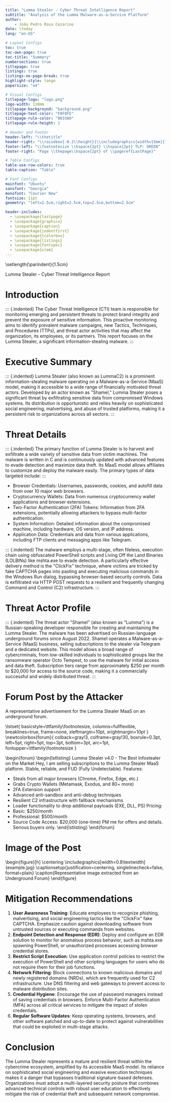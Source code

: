```yaml
---
title: "Lumma Stealer - Cyber Threat Intelligence Report"
subtitle: "Analysis of the Lumma Malware-as-a-Service Platform"
author:
    - João Pedro Rosa Cezarino
date: \today
lang: "en-US"

# Layout Configs
toc: true
toc-own-page: true
toc-title: "Summary"
numbersections: true
titlepage: true
listings: true
listings-no-page-break: true
highlight-style: tango
papersize: "a4"

# Visual Configs
titlepage-logo: "logo.png"
logo-width: 110mm
titlepage-background: "background.png"
titlepage-text-color: "F0F8FE"
titlepage-rule-color: "0033A0"
titlepage-rule-height: 2

# Header and Footer
header-left: "\\thetitle"
header-right: "\\raisebox{-0.2\\height}{\\includegraphics[width=15mm]{logo.png}}"
footer-left: "\\footnotesize \\hspace{2pt} \\hspace{2pt} TLP: GREEN"
footer-right: "Page \\thepage\\hspace{2pt} of \\pageref{LastPage}"

# Table Configs
table-use-row-colors: true
table-caption: "Table"

# Font Configs
mainfont: "Ubuntu"
sansfont: "Georgia"
monofont: "Courier New"
fontsize: 11pt
geometry: "left=2.5cm,right=2.5cm,top=2.5cm,bottom=2.5cm"

header-includes:
  - \usepackage{lastpage}
  - \usepackage{graphicx}
  - \usepackage{caption}
  - \usepackage{indentfirst}
  - \usepackage{tcolorbox}
  - \usepackage{listings}
  - \usepackage{fontspec}
  - \usepackage{ulem}
---
```


\setlength{\parindent}{1.5cm}

Lumma Stealer - Cyber Threat Intelligence Report

# Introduction

::: {.indented}
The Cyber Threat Intelligence (CTI) team is responsible for monitoring emerging and persistent threats to protect brand integrity and prevent the exposure of sensitive information. This proactive monitoring aims to identify prevalent malware campaigns, new Tactics, Techniques, and Procedures (TTPs), and threat actor activities that may affect the organization, its employees, or its partners. This report focuses on the Lumma Stealer, a significant information-stealing malware.
:::

# Executive Summary

::: {.indented}
Lumma Stealer (also known as LummaC2) is a prominent information-stealing malware operating on a Malware-as-a-Service (MaaS) model, making it accessible to a wide range of financially motivated threat actors. Developed by an actor known as "Shamel," Lumma Stealer poses a significant threat by exfiltrating sensitive data from compromised Windows systems. Its distribution is opportunistic and relies heavily on sophisticated social engineering, malvertising, and abuse of trusted platforms, making it a persistent risk to organizations across all sectors.
:::

# Threat Details

::: {.indented}
The primary function of Lumma Stealer is to harvest and exfiltrate a wide variety of sensitive data from victim machines. The malware is written in C and is continuously updated with advanced features to evade detection and maximize data theft. Its MaaS model allows affiliates to customize and deploy the malware easily. The primary types of data targeted include:
:::

- Browser Credentials: Usernames, passwords, cookies, and autofill data from over 10 major web browsers.
- Cryptocurrency Wallets: Data from numerous cryptocurrency wallet applications and browser extensions.
- Two-Factor Authentication (2FA) Tokens: Information from 2FA extensions, potentially allowing attackers to bypass multi-factor authentication.
- System Information: Detailed information about the compromised machine, including hardware, OS version, and IP address.
- Application Data: Credentials and data from various applications, including FTP clients and messaging apps like Telegram.

::: {.indented}
The malware employs a multi-stage, often fileless, execution chain using obfuscated PowerShell scripts and Living Off the Land Binaries (LOLBINs) like mshta.exe to evade detection. A particularly effective delivery method is the "ClickFix" technique, where victims are tricked by fake CAPTCHA pages into pasting and executing malicious commands in the Windows Run dialog, bypassing browser-based security controls. Data is exfiltrated via HTTP POST requests to a resilient and frequently changing Command and Control (C2) infrastructure.
:::

# Threat Actor Profile

::: {.indented}
The threat actor "Shamel" (also known as "Lumma") is a Russian-speaking developer responsible for creating and maintaining the Lumma Stealer. The malware has been advertised on Russian-language underground forums since August 2022. Shamel operates a Malware-as-a-Service (MaaS) business, selling subscriptions to the stealer via Telegram and a dedicated website. This model allows a broad range of cybercriminals, from low-skilled individuals to sophisticated groups like the ransomware operator Octo Tempest, to use the malware for initial access and data theft. Subscription tiers range from approximately $250 per month to $20,000 for access to the source code, making it a commercially successful and widely distributed threat.
:::

# Forum Post by the Attacker

A representative advertisement for the Lumma Stealer MaaS on an underground forum.

\lstset{
    basicstyle=\ttfamily\footnotesize,
    columns=fullflexible,
    breaklines=true,
    frame=none,
    xleftmargin=10pt,
    xrightmargin=10pt
}
\newtcolorbox{forum}{
    colback=gray!3,
    colframe=gray!30,
    boxrule=0.3pt,
    left=5pt,
    right=5pt,
    top=3pt,
    bottom=3pt,
    arc=1pt,
    fontupper=\ttfamily\footnotesize
}

\begin{forum}
\begin{lstlisting}
Lumma Stealer v4.0 - The Best Infostealer on the Market
Hey, I am selling subscriptions to the Lumma Stealer MaaS platform. Stable, reliable, and FUD (Fully Undetectable).
Features:
- Steals from all major browsers (Chrome, Firefox, Edge, etc.)
- Grabs Crypto Wallets (Metamask, Exodus, and 80+ more)
- 2FA Extension support
- Advanced anti-sandbox and anti-debug techniques
- Resilient C2 infrastructure with fallback mechanisms
- Loader functionality to drop additional payloads (EXE, DLL, PS)
Pricing:
- Basic: $250/month
- Professional: $500/month
- Source Code Access: $20,000 (one-time)
PM me for offers and details. Serious buyers only.
\end{lstlisting}
\end{forum}

# Image of the Post

\begin{figure}[h]
    \centering
    \includegraphics[width=0.8\textwidth]{example.jpg}
    \captionsetup{justification=centering, singlelinecheck=false, format=plain}
    \caption{Representative image extracted from an Underground Forum}
\end{figure}

# Mitigation Recommendations

1. **User Awareness Training**: Educate employees to recognize phishing, malvertising, and social engineering tactics like the "ClickFix" fake CAPTCHA. Emphasize caution against downloading software from untrusted sources or executing commands from websites.
2. **Endpoint Detection and Response (EDR)**: Deploy and configure an EDR solution to monitor for anomalous process behavior, such as mshta.exe spawning PowerShell, or unauthorized processes accessing browser credential stores.
3. **Restrict Script Execution**: Use application control policies to restrict the execution of PowerShell and other scripting languages for users who do not require them for their job functions.
4. **Network Filtering**: Block connections to known malicious domains and newly registered domains (NRDs), which are frequently used for C2 infrastructure. Use DNS filtering and web gateways to prevent access to malware distribution sites.
5. **Credential Hygiene**: Encourage the use of password managers instead of saving credentials in browsers. Enforce Multi-Factor Authentication (MFA) across all critical services to mitigate the impact of stolen credentials.
6. **Regular Software Updates**: Keep operating systems, browsers, and other software patched and up-to-date to protect against vulnerabilities that could be exploited in multi-stage attacks.

# Conclusion

The Lumma Stealer represents a mature and resilient threat within the cybercrime ecosystem, amplified by its accessible MaaS model. Its reliance on sophisticated social engineering and evasive execution techniques makes it a danger that bypasses traditional signature-based defenses. Organizations must adopt a multi-layered security posture that combines advanced technical controls with robust user education to effectively mitigate the risk of credential theft and subsequent network compromise.
